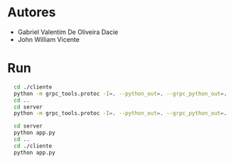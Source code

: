 # Autores

  * Gabriel Valentim De Oliveira Dacie
  * John William Vicente 

# Run

```bash
  cd ./cliente
  python -m grpc_tools.protoc -I=. --python_out=. --grpc_python_out=. ./proto/game.proto
  cd ..
  cd server
  python -m grpc_tools.protoc -I=. --python_out=. --grpc_python_out=. ./proto/game.proto
 ```



```bash
  cd server
  python app.py
  cd ..
  cd ./cliente
  python app.py  
  ```
